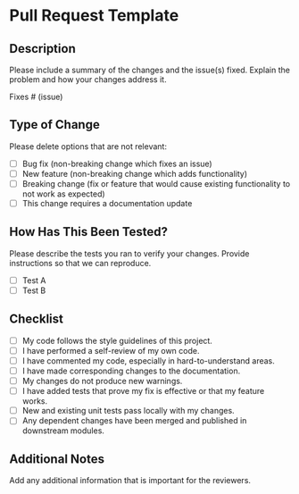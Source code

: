 # Pull Request Template

## Description

Please include a summary of the changes and the issue(s) fixed. Explain the problem and how your changes address it.

Fixes # (issue)

## Type of Change

Please delete options that are not relevant:

- [ ] Bug fix (non-breaking change which fixes an issue)
- [ ] New feature (non-breaking change which adds functionality)
- [ ] Breaking change (fix or feature that would cause existing functionality to not work as expected)
- [ ] This change requires a documentation update

## How Has This Been Tested?

Please describe the tests you ran to verify your changes. Provide instructions so that we can reproduce.  

- [ ] Test A  
- [ ] Test B

## Checklist

- [ ] My code follows the style guidelines of this project.
- [ ] I have performed a self-review of my own code.
- [ ] I have commented my code, especially in hard-to-understand areas.
- [ ] I have made corresponding changes to the documentation.
- [ ] My changes do not produce new warnings.
- [ ] I have added tests that prove my fix is effective or that my feature works.
- [ ] New and existing unit tests pass locally with my changes.
- [ ] Any dependent changes have been merged and published in downstream modules.

## Additional Notes

Add any additional information that is important for the reviewers.
